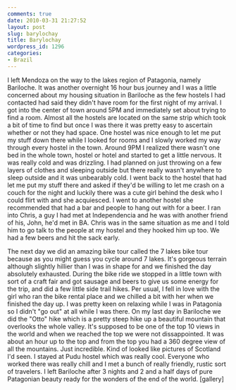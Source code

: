```yaml
---
comments: true
date: 2010-03-31 21:27:52
layout: post
slug: barylochay
title: Barylochay
wordpress_id: 1296
categories:
- Brazil
---
```


I left Mendoza on the way to the lakes region of Patagonia, namely Bariloche.  It was another overnight 16 hour bus journey and I was a little concerned about my housing situation in Bariloche as the few hostels I had contacted had said they didn't have room for the first night of my arrival.  I got into the center of town around 5PM and immediately set about trying to find a room.  Almost all the hostels are located on the same strip which took a bit of time to find but once I was there it was pretty easy to ascertain whether or not they had space.  One hostel was nice enough to let me put my stuff down there while I looked for rooms and I slowly worked my way through every hostel in the town.  Around 9PM I realized there wasn't one bed in the whole town, hostel or hotel and started to get a little nervous.  It was really cold and was drizzling.  I had planned on just throwing on a few layers of clothes and sleeping outside but there really wasn't anywhere to sleep outside and it was unbearably cold.  I went back to the hostel that had let me put my stuff there and asked if they'd be willing to let me crash on a couch for the night and luckily there was a cute girl behind the desk who I could flirt with and she acquiesced.  I went to another hostel she recommended that had a bar and people to hang out with for a beer.  I ran into Chris, a guy I had met at Independencia and he was with another friend of his, John, he'd met in BA.  Chris was in the same situation as me and I told him to go talk to the people at my hostel and they hooked him up too.  We had a few beers and hit the sack early.

The next day we did an amazing bike tour called the 7 lakes bike tour because as you  might guess you cycle around 7 lakes.  It's gorgeous terrain although slightly hillier than I was in shape for and we finished the day absolutely exhausted.  During the bike ride we stopped in a little town with sort of a craft fair and got sausage and beers to give us some energy for the trip, and did a few little side trail hikes.  Per usual, I fell in love with the girl who ran the bike rental place and we chilled a bit with her when we finished the day up.  I was pretty keen on relaxing while I was in Patagonia so I didn't "go out" at all while I was there.  On my last day in Bariloche we did the "Otto" hike which is a pretty steep hike up a beautiful mountain that overlooks the whole valley.  It's supposed to be one of the top 10 views in the world and when we reached the top we were not dissappointed.  It was about an hour up to the top and from the top you had a 360 degree view of all the mountains.  Just incredible.  Kind of looked like pictures of Scotland I'd seen.  I stayed at Pudu hostel which was really cool.  Everyone who worked there was really chill and I met a bunch of really friendly, rustic sort of travelers.  I left Bariloche after 3 nights and 2 and a half days of pure Patagonian beauty ready for the wonders of the end of the world.  [gallery]  
